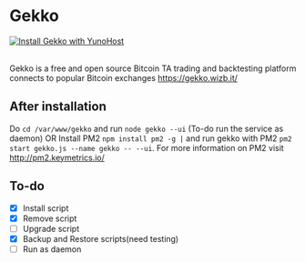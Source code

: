# Gekko
[![Install Gekko with YunoHost](https://install-app.yunohost.org/install-with-yunohost.png)](https://install-app.yunohost.org/?app=Gekko)<br><br>

Gekko is a free and open source Bitcoin TA trading and backtesting platform connects to popular Bitcoin exchanges https://gekko.wizb.it/



## After installation
Do `cd /var/www/gekko` and run `node gekko --ui` (To-do run the service as daemon)
OR
Install PM2 `npm install pm2 -g |` and run gekko with PM2 `pm2 start gekko.js --name gekko -- --ui`. For more information on PM2 visit http://pm2.keymetrics.io/

## To-do
- [X] Install script
- [X] Remove script
- [ ] Upgrade script
- [X] Backup and Restore scripts(need testing)
- [ ] Run as daemon 
